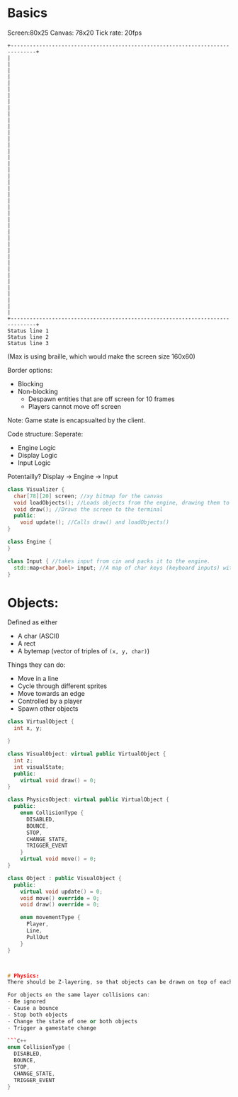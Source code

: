 # Basics
Screen:80x25
Canvas: 78x20
Tick rate: 20fps

```
+------------------------------------------------------------------------------+
|                                                                              |
|                                                                              |
|                                                                              |
|                                                                              |
|                                                                              |
|                                                                              |
|                                                                              |
|                                                                              |
|                                                                              |
|                                                                              |
|                                                                              |
|                                                                              |
|                                                                              |
|                                                                              |
|                                                                              |
|                                                                              |
|                                                                              |
|                                                                              |
|                                                                              |
|                                                                              |
|                                                                              |
+------------------------------------------------------------------------------+
Status line 1
Status line 2
Status line 3
```

(Max is using braille, which would make the screen size 160x60)

Border options:
- Blocking
- Non-blocking
  - Despawn entities that are off screen for 10 frames
  - Players cannot move off screen

Note: Game state is encapsualted by the client.

Code structure:
Seperate:
- Engine Logic
- Display Logic
- Input Logic

Potentailly?
Display -> Engine -> Input

```C++
class Visualizer {
  char[78][20] screen; //xy bitmap for the canvas
  void loadObjects(); //Loads objects from the engine, drawing them to the screen in order of z-index
  void draw(); //Draws the screen to the terminal
  public:
    void update(); //Calls draw() and loadObjects()
}

class Engine {
}

class Input { //takes input from cin and packs it to the engine.
  std::map<char,bool> input; //A map of char keys (keyboard inputs) with corresponding booleans (pressed or not)
}
```

# Objects:
Defined as either
- A char (ASCII)
- A rect
- A bytemap (vector of triples of `(x, y, char)`)

Things they can do:
- Move in a line
- Cycle through different sprites
- Move towards an edge
- Controlled by a player
- Spawn other objects

```C++
class VirtualObject {
  int x, y;

}

class VisualObject: virtual public VirtualObject {
  int z;
  int visualState;
  public:
    virtual void draw() = 0;
}

class PhysicsObject: virtual public VirtualObject {
  public:
    enum CollisionType {
      DISABLED,
      BOUNCE,
      STOP,
      CHANGE_STATE,
      TRIGGER_EVENT
    }
    virtual void move() = 0;
}

class Object : public VisualObject {
  public:
    virtual void update() = 0;
    void move() override = 0;
    void draw() override = 0;

    enum movementType {
      Player,
      Line,
      PullOut
    }
}



# Physics:
There should be Z-layering, so that objects can be drawn on top of each other.

For objects on the same layer collisions can:
- Be ignored
- Cause a bounce
- Stop both objects
- Change the state of one or both objects
- Trigger a gamestate change

```C++
enum CollisionType {
  DISABLED,
  BOUNCE,
  STOP,
  CHANGE_STATE,
  TRIGGER_EVENT
}
```


